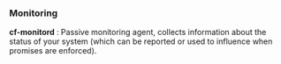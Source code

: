 
### Monitoring

**cf-monitord**
: Passive monitoring agent, collects information about the status of your system (which can be reported or used to influence when promises are enforced).
